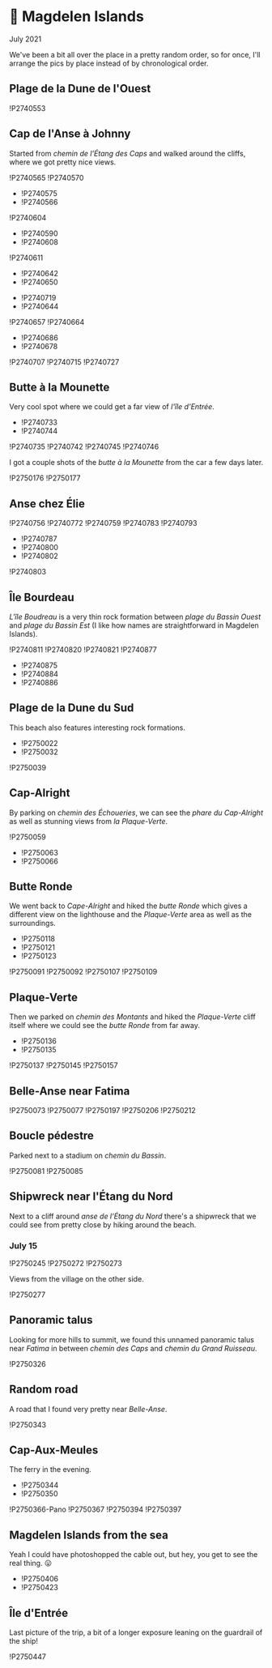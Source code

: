 # 🥮 Magdelen Islands
July 2021

We've been a bit all over the place in a pretty random order, so for
once, I'll arrange the pics by place instead of by chronological order.

## Plage de la Dune de l'Ouest

!P2740553

## Cap de l'Anse à Johnny

Started from *chemin de l'Étang des Caps* and walked around the cliffs,
where we got pretty nice views.

!P2740565
!P2740570

<div class="slide inline">

* !P2740575
* !P2740566

</div>

!P2740604

<div class="slide inline">

* !P2740590
* !P2740608

</div>

!P2740611

<div class="slide inline">

* !P2740642
* !P2740650

</div>

<div class="slide inline">

* !P2740719
* !P2740644

</div>

!P2740657
!P2740664

<div class="slide inline">

* !P2740686
* !P2740678

</div>

!P2740707
!P2740715
!P2740727

## Butte à la Mounette

Very cool spot where we could get a far view of *l'île d'Entrée*.

<div class="slide inline-bottom">

* !P2740733
* !P2740744

</div>

!P2740735
!P2740742
!P2740745
!P2740746

I got a couple shots of the *butte à la Mounette* from the car a few
days later.

!P2750176
!P2750177

## Anse chez Élie

!P2740756
!P2740772
!P2740759
!P2740783
!P2740793

<div class="slide inline">

* !P2740787
* !P2740800
* !P2740802

</div>

!P2740803

## Île Bourdeau

*L'île Boudreau* is a very thin rock formation between *plage du Bassin
Ouest* and *plage du Bassin Est* (I like how names are straightforward
in Magdelen Islands).

!P2740811
!P2740820
!P2740821
!P2740877

<div class="slide inline-top">

* !P2740875
* !P2740884
* !P2740886

</div>

## Plage de la Dune du Sud

This beach also features interesting rock formations.

<div class="slide inline-bottom">

* !P2750022
* !P2750032

</div>

!P2750039

## Cap-Alright

By parking on *chemin des Échoueries*, we can see the *phare du
Cap-Alright* as well as stunning views from *la Plaque-Verte*.

!P2750059

<div class="slide inline-top">

* !P2750063
* !P2750066

</div>

## Butte Ronde

We went back to *Cape-Alright* and hiked the *butte Ronde* which gives a
different view on the lighthouse and the *Plaque-Verte* area as well as
the surroundings.

<div class="slide inline-bottom">

* !P2750118
* !P2750121
* !P2750123

</div>

!P2750091
!P2750092
!P2750107
!P2750109

## Plaque-Verte

Then we parked on *chemin des Montants* and hiked the *Plaque-Verte*
cliff itself where we could see the *butte Ronde* from far away.

<div class="slide inline-bottom">

* !P2750136
* !P2750135

</div>

!P2750137
!P2750145
!P2750157

## Belle-Anse near Fatima

!P2750073
!P2750077
!P2750197
!P2750206
!P2750212

## Boucle pédestre

Parked next to a stadium on *chemin du Bassin*.

!P2750081
!P2750085

## Shipwreck near l'Étang du Nord

Next to a cliff around *anse de l'Étang du Nord* there's a shipwreck
that we could see from pretty close by hiking around the beach.

### July 15

!P2750245
!P2750272
!P2750273

Views from the village on the other side.

!P2750277

## Panoramic talus

Looking for more hills to summit, we found this unnamed panoramic talus
near *Fatima* in between *chemin des Caps* and *chemin du Grand
Ruisseau*.

!P2750326

## Random road

A road that I found very pretty near *Belle-Anse*.

!P2750343

## Cap-Aux-Meules

The ferry in the evening.

<div class="slide">

* !P2750344
* !P2750350

</div>

!P2750366-Pano
!P2750367
!P2750394
!P2750397

## Magdelen Islands from the sea

Yeah I could have photoshopped the cable out, but hey, you get to see
the real thing. 😛

<div class="slide">

* !P2750406
* !P2750423

</div>

## Île d'Entrée

Last picture of the trip, a bit of a longer exposure leaning on the
guardrail of the ship!

!P2750447
